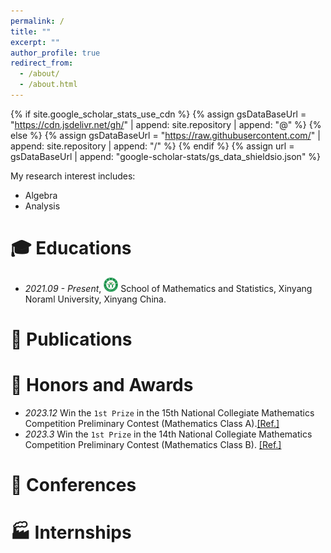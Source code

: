 ```yaml
---
permalink: /
title: ""
excerpt: ""
author_profile: true
redirect_from: 
  - /about/
  - /about.html
---
```


{% if site.google_scholar_stats_use_cdn %}
{% assign gsDataBaseUrl = "https://cdn.jsdelivr.net/gh/" | append: site.repository | append: "@" %}
{% else %}
{% assign gsDataBaseUrl = "https://raw.githubusercontent.com/" | append: site.repository | append: "/" %}
{% endif %}
{% assign url = gsDataBaseUrl | append: "google-scholar-stats/gs_data_shieldsio.json" %}

<span class='anchor' id='about-me'></span>

My research interest includes: 
- Algebra
- Analysis


# 🎓 Educations 
- *2021.09 - Present*, <a href="https://www.xynu.edu.cn/"><img class="svg" src="/images/XYNU_logo.svg" width="23pt"></a> School of Mathematics and Statistics, Xinyang Noraml University, Xinyang China. 
 

# 📝 Publications 


# 🏅 Honors and Awards
- *2023.12* Win the `1st Prize` in the 15th National Collegiate Mathematics Competition Preliminary Contest (Mathematics Class A).[[Ref.]](https://www.cms.org.cn/Home/comp/comp_details/id/1160.html)
- *2023.3* Win the `1st Prize` in the 14th National Collegiate Mathematics Competition Preliminary Contest (Mathematics Class B). [[Ref.]](http://www.cmathc.cn/article/140.html)

# 💬 Conferences



# 🏭 Internships

  
